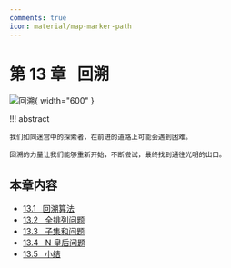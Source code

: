 ```yaml
---
comments: true
icon: material/map-marker-path
---
```


# 第 13 章 &nbsp; 回溯

<div class="center-table" markdown>

![回溯](../assets/covers/chapter_backtracking.jpg){ width="600" }

</div>

!!! abstract

    我们如同迷宫中的探索者，在前进的道路上可能会遇到困难。
    
    回溯的力量让我们能够重新开始，不断尝试，最终找到通往光明的出口。

## 本章内容

- [13.1 &nbsp; 回溯算法](https://www.hello-algo.com/chapter_backtracking/backtracking_algorithm/)
- [13.2 &nbsp; 全排列问题](https://www.hello-algo.com/chapter_backtracking/permutations_problem/)
- [13.3 &nbsp; 子集和问题](https://www.hello-algo.com/chapter_backtracking/subset_sum_problem/)
- [13.4 &nbsp; N 皇后问题](https://www.hello-algo.com/chapter_backtracking/n_queens_problem/)
- [13.5 &nbsp; 小结](https://www.hello-algo.com/chapter_backtracking/summary/)
